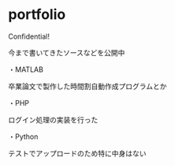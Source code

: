 # portfolio
Confidential!

今まで書いてきたソースなどを公開中

・MATLAB

卒業論文で製作した時間割自動作成プログラムとか

・PHP

ログイン処理の実装を行った

・Python

テストでアップロードのため特に中身はない
